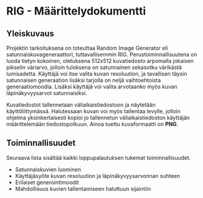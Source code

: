 # RIG - Määrittelydokumentti

## Yleiskuvaus
Projektin tarkoituksena on toteuttaa Random Image Generator eli satunnaiskuvageneraattori, tuttavallisemmin RIG. Perustoiminnallisuutena on luoda tietyn kokoinen, oletuksena 512x512 kuvatiedosto arpomalla jokaisen pikselin väriarvo, jolloin tuloksena on satunnainen sekasotku värikästä lumisadetta. Käyttäjä voi itse valita kuvan resoluution, ja tavallisen täysin satunnaisen generaation lisäksi tarjolla on neljä vaihtoehtoista generaatiomoodia. Lisäksi käyttäjä voi valita arvotaanko myös kuvan läpinäkyvyysarvot satunnaisiksi.

Kuvatiedostot tallennetaan väliaikaistiedostoon ja näytetään käyttöliittymässä. Halutessaan kuvan voi myös tallentaa levylle, jolloin ohjelma yksinkertaisesti kopioi jo tallennetun väliaikaistiedoston käyttäjän määrittelemään tiedostopolkuun. Ainoa tuettu kuvaformaatti on **PNG**.

## Toiminnallisuudet
Seuraava lista sisältää kaikki loppupalautuksen tukemat toiminnallisuudet.

* Satunnaiskuvien luominen
* Käyttäjäsyöte kuvan resoluution ja läpinäkyvyysarvonnan suhteen
* Erilaiset generointimoodit
* Mahdollisuus kuvien tallentamiseen haluttuun sijaintiin